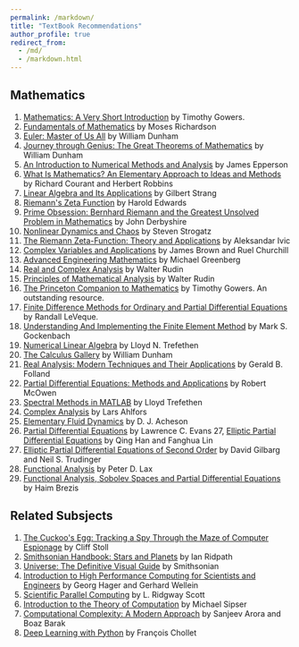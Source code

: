 ```yaml
---
permalink: /markdown/
title: "TextBook Recommendations"
author_profile: true
redirect_from: 
  - /md/
  - /markdown.html
---
```


## Mathematics

1. [Mathematics: A Very Short Introduction](http://www.amazon.com/Mathematics-Short-Introduction-Timothy-Gowers/dp/0192853619/ref=sr_1_1?s=books&ie=UTF8&qid=1460313156&sr=1-1&keywords=Mathematics+A+very+short+introduction) by Timothy Gowers.
2. [Fundamentals of Mathematics](http://www.amazon.com/Fundamentals-Mathematics-Moses-Richardson-Leonard/dp/0023996900/ref=sr_1_1?s=books&ie=UTF8&qid=1460313204&sr=1-1&keywords=Fundamentals+of+Mathematics+moses) by Moses Richardson
3. [Euler: Master of Us All](http://www.amazon.com/Euler-Master-Dolciani-Mathematical-Expositions/dp/0883853280/ref=sr_1_1?s=books&ie=UTF8&qid=1460313245&sr=1-1&keywords=Euler+master+of+us+all) by William Dunham
4. [Journey through Genius: The Great Theorems of Mathematics](http://www.amazon.com/Journey-through-Genius-Theorems-Mathematics/dp/014014739X/ref=sr_1_1?s=books&ie=UTF8&qid=1460313277&sr=1-1&keywords=Journey+through+Genius) by William Dunham
5. [An Introduction to Numerical Methods and Analysis](http://www.amazon.com/Introduction-Numerical-Methods-Analysis/dp/1118367596/ref=sr_1_1?s=books&ie=UTF8&qid=1460313320&sr=1-1&keywords=Introduction+to+Numerical+Methods+and+Analysis+epperson) by James Epperson
6. [What Is Mathematics? An Elementary Approach to Ideas and Methods](http://www.amazon.com/Mathematics-Elementary-Approach-Ideas-Methods/dp/0195105192/ref=sr_1_1?s=books&ie=UTF8&qid=1460313352&sr=1-1&keywords=What+is+Mathematics%3F) by Richard Courant and Herbert Robbins
7. [Linear Algebra and Its Applications](http://www.amazon.com/Linear-Algebra-Its-Applications-4th/dp/0030105676/ref=sr_1_3?s=books&ie=UTF8&qid=1460313383&sr=1-3&keywords=linear+algebra+strang) by Gilbert Strang
8. [Riemann's Zeta Function](http://www.amazon.com/Riemanns-Zeta-Function-Harold-Edwards/dp/0486417409/ref=sr_1_1?s=books&ie=UTF8&qid=1460313437&sr=1-1&keywords=Riemann%27s+Zeta+Function) by Harold Edwards
9. [Prime Obsession: Bernhard Riemann and the Greatest Unsolved Problem in Mathematics](http://www.amazon.com/Prime-Obsession-Bernhard-Greatest-Mathematics/dp/0452285259/ref=sr_1_2?s=books&rps=1&ie=UTF8&qid=1460313469&sr=1-2&keywords=Prime+Obsession) by John Derbyshire
10. [Nonlinear Dynamics and Chaos](http://www.amazon.com/Nonlinear-Dynamics-Chaos-Applications-Nonlinearity/dp/0813349109/ref=sr_1_1?s=books&ie=UTF8&qid=1460313505&sr=1-1&keywords=Nonlinear+Dynamics+and+Chaos) by Steven Strogatz
11. [The Riemann Zeta-Function: Theory and Applications](http://www.amazon.com/Riemann-Zeta-Function-Theory-Applications-Mathematics/dp/0486428133/ref=sr_1_2?s=books&ie=UTF8&qid=1460313549&sr=1-2&keywords=The+Riemann+Zeta-Function) by Aleksandar Ivic
12. [Complex Variables and Applications](http://www.amazon.com/Complex-Variables-Applications-James-Brown/dp/0073051942/ref=sr_1_2?s=books&ie=UTF8&qid=1460313577&sr=1-2&keywords=Complex+variables+brown) by James Brown and Ruel Churchill
13. [Advanced Engineering Mathematics](http://www.amazon.com/Advanced-Engineering-Mathematics-Michael-Greenberg/dp/0133214311/ref=sr_1_1?s=books&ie=UTF8&qid=1460313647&sr=1-1&keywords=Advanced+Engineering+Mathematics+Greenberg) by Michael Greenberg
14. [Real and Complex Analysis](http://www.amazon.com/Real-Complex-Analysis-Higher-Mathematics/dp/0070542341/ref=sr_1_2?s=books&ie=UTF8&qid=1460313676&sr=1-2&keywords=Real+and+Complex+Analysis+rudin) by Walter Rudin
15. [Principles of Mathematical Analysis](https://www.amazon.com/gp/product/007054235X/ref=dbs_a_def_rwt_bibl_vppi_i1) by Walter Rudin
16. [The Princeton Companion to Mathematics](https://www.amazon.com/Princeton-Companion-Mathematics-Timothy-Gowers/dp/0691118809) by Timothy Gowers. An outstanding resource.
17. [Finite Difference Methods for Ordinary and Partial Differential Equations](https://www.amazon.com/Difference-Methods-Ordinary-Differential-Equations/dp/0898716292) by Randall LeVeque.
18. [Understanding And Implementing the Finite Element Method](https://www.amazon.com/Understanding-Implementing-Finite-Element-Method/dp/0898716144) by Mark S. Gockenbach
19. [Numerical Linear Algebra](https://www.amazon.com/dp/0898713617/?tag=stackoverflow17-20) by Lloyd N. Trefethen
20. [The Calculus Gallery](https://www.amazon.com/Calculus-Gallery-Masterpieces-Newton-Lebesgue/dp/0691136262) by William Dunham
21. [Real Analysis: Modern Techniques and Their Applications](https://www.amazon.com/Real-Analysis-Modern-Techniques-Applications/dp/0471317160) by Gerald B. Folland
22. [Partial Differential Equations: Methods and Applications](https://www.amazon.com/Partial-Differential-Equations-Methods-Applications/dp/0130093351) by Robert McOwen
23. [Spectral Methods in MATLAB](https://people.maths.ox.ac.uk/trefethen/spectral.html) by Lloyd Trefethen
24. [Complex Analysis](https://www.amazon.com/Complex-Analysis-Lars-Ahlfors/dp/0070006571) by Lars Ahlfors
25. [Elementary Fluid Dynamics](https://www.amazon.com/Elementary-Dynamics-Applied-Mathematics-Computing/dp/0198596790) by D. J. Acheson
26. [Partial Differential Equations](https://www.amazon.com/gp/product/0821849743/ref=dbs_a_def_rwt_bibl_vppi_i0) by Lawrence C. Evans
27, [Elliptic Partial Differential Equations](https://www.amazon.com/Elliptic-Partial-Differential-Equations-Courant/dp/0821853139) by Qing Han and Fanghua Lin
28. [Elliptic Partial Differential Equations of Second Order](https://www.amazon.com/Elliptic-Partial-Differential-Equations-Second/dp/3540411607) by David Gilbarg and Neil S. Trudinger
29. [Functional Analysis](https://www.amazon.com/Functional-Analysis-Peter-D-Lax/dp/0471556041) by Peter D. Lax
30. [Functional Analysis, Sobolev Spaces and Partial Differential Equations](https://www.amazon.com/Functional-Analysis-Differential-Equations-Universitext/dp/0387709134) by Haim Brezis

## Related Subsjects

1. [The Cuckoo's Egg: Tracking a Spy Through the Maze of Computer Espionage](http://www.amazon.com/Cuckoos-Egg-Tracking-Computer-Espionage/dp/1416507787/ref=sr_1_1?s=books&ie=UTF8&qid=1460313724&sr=1-1&keywords=The+Cuckoo%27s+Egg) by Cliff Stoll
2. [Smithsonian Handbook: Stars and Planets](https://www.amazon.com/Smithsonian-Handbooks-Stars-Planets/dp/0789489880/ref=sr_1_sc_1?s=books&ie=UTF8&qid=1460313755&sr=1-1-spell&keywords=Stars+and+Planetrs+Smithsonian) by Ian Ridpath
3. [Universe: The Definitive Visual Guide](https://www.amazon.com/Universe-Robert-Dinwiddie/dp/0756698413) by Smithsonian
4. [Introduction to High Performance Computing for Scientists and Engineers](https://www.amazon.com/Introduction-Performance-Computing-Scientists-Computational/dp/143981192X) by Georg Hager and Gerhard Wellein
5. [Scientific Parallel Computing](https://www.amazon.com/Scientific-Parallel-Computing-Ridgway-Scott/dp/069111935X) by L. Ridgway Scott
6. [Introduction to the Theory of Computation](https://www.amazon.com/Introduction-Theory-Computation-Michael-Sipser/dp/113318779X) by Michael Sipser
7. [Computational Complexity: A Modern Approach](https://www.amazon.com/Computational-Complexity-Approach-Sanjeev-Arora/dp/0521424267) by Sanjeev Arora and Boaz Barak
8. [Deep Learning with Python](https://www.manning.com/books/deep-learning-with-python-second-edition) by François Chollet